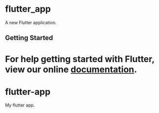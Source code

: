 
# flutter_app

A new Flutter application.

## Getting Started

For help getting started with Flutter, view our online
[documentation](https://flutter.io/).
=======
# flutter-app
My flutter app.
